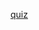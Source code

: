[quiz](https://docs.google.com/forms/d/e/1FAIpQLSdJVIKdBWGBiV2vyev9V2Hlp9x3gFLeRbrz-1kGuaZhytdZ_A/viewform ":include :type=iframe width=100% height=1000px")
